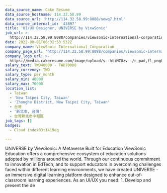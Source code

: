 ```yaml
---
data_source_name: Cake Resume
data_source_hostname: 114.32.58.99
data_source_url: 'http://114.32.58.99:8088/newq7.html'
data_source_internal_id: '43897'
title: 'UI/UX Designer, UNIVERSE by ViewSonic'
job_url: >-
  http://114.32.58.99:8088/companies/viewsonic-international-corporation/jobs/ui-ux-designer-universe-by-viewsonic
date: 2022-08-01T06:31:53.532Z
company_name: ViewSonic International Corporation
company_page_url: 'http://114.32.58.99:8088/companies/viewsonic-international-corporation'
company_logo_url: >-
  https://media.cakeresume.com/image/upload/s--htiMZUzv--/c_pad,fl_png8,h_200,w_200/v1655364380/tbpy1o9a5dyoftd0j1kc.png
salary_text: TWD40000 - TWD70000
salary_currency: TWD
salary_type: per_month
salary_min: 40000
salary_max: 70000
location_list:
  - Taiwan
  - 'New Taipei City, Taiwan'
  - 'Zhonghe District, New Taipei City, Taiwan'
  - 台灣
  - '新北市, 台灣'
  - 台灣新北市中和區
job_tags: []
badges:
  - Cloud index03t1419eq

---
```


UNIVERSE by ViewSonic: A Metaverse Built for Education ViewSonic Education offers a comprehensive ecosystem of education solutions adopted by millions around the world. Through our continuous commitment to innovation in EdTech, and to support educators in overcoming challenges faced within different learning environments, we have created UNIVERSE - an immersive digital learning platform designed to enhance out-of-classroom learning experiences. As an UI/UX you need: 1. Develop and present the de